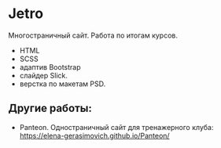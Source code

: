 # Jetro
Многостраничный сайт. Работа по итогам курсов.

- HTML 
- SCSS 
- адаптив Bootstrap 
- слайдер Slick.
- верстка по макетам PSD.


## Другие работы:

- Panteon. Одностраничный сайт для тренажерного клуба: https://elena-gerasimovich.github.io/Panteon/
